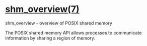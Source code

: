 # [shm_overview(7)](https://man7.org/linux/man-pages/man7/shm_overview.7.html)

shm_overview - overview of POSIX shared memory

The POSIX shared memory API allows processes to communicate information by sharing a region of memory.

